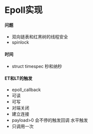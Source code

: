 # Epoll实现
#### 问题
* 双向链表和红黑树的线程安全
* spinlock

#### 时间
* struct timespec 秒和纳秒

#### ET和LT的触发
* epoll_callback
* 可读
* 可写
* 对端关闭
* 建立连接
* payload>0 会不停的触发回调 水平触发
* 只调用一次